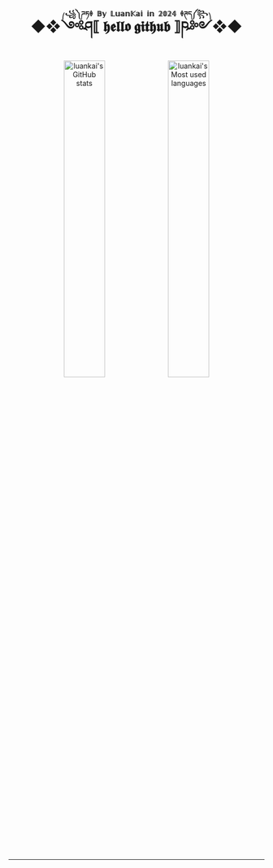 <h1 align="center">
    ◆❖<ruby>༺ཤ⟦ 𝖍𝖊𝖑𝖑𝖔 𝖌𝖎𝖙𝖍𝖚𝖇 ⟧ཥ༻<rp>(</rp><rt><sub>⎛</sub>꧁༽ཌཏ🞠 𝔹𝕪 𝕃𝕦𝕒𝕟𝕂𝕒𝕚 𝕚𝕟 𝟚𝟘𝟚𝟜 🞠ཊད༼꧂<sub>⎞</sub></rt><rp>)</rp></ruby>❖◆
</h1>
<div align="center">
    <img style="width: 40%;" align="center" alt="luankai's GitHub stats" src="https://github-readme-stats.vercel.app/api?username=luankaip&locale=cn&card_width=480&border_radius=30&title_color=ddb978&text_color=ff75ab&border_color=282c34&bg_color=15,575e66,373b40,373b40,282a36,282a36&custom_title=所有统计数据&icon_color=93cefc&show_icons=true&line_height=25&count_private=true&include_all_commits=true&rank_icon=percentile&show=reviews,discussions_start,eddiscussions_answered,prs_merged,prs_merged_percentage" />
    <img style="width: 40%;" align="center" alt="luankai's Most used languages" src="https://github-readme-stats.vercel.app/api/top-langs/?username=luankaip&locale=cn&card_width=480&border_radius=30&title_color=ddb978&text_color=93cefc&border_color=282c34&bg_color=15,282a36,282a36,373b40,373b40,575e66&custom_title=最常用语言&layout=compact&langs_count=10" />
</div>
<hr />
